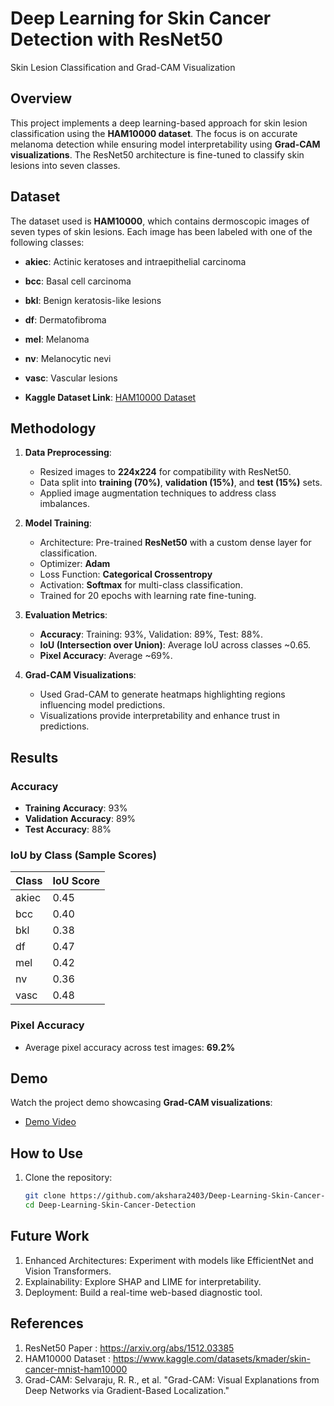# Deep Learning for Skin Cancer Detection with ResNet50
Skin Lesion Classification and Grad-CAM Visualization
## Overview
This project implements a deep learning-based approach for skin lesion classification using the **HAM10000 dataset**. The focus is on accurate melanoma detection while ensuring model interpretability using **Grad-CAM visualizations**. The ResNet50 architecture is fine-tuned to classify skin lesions into seven classes.


## Dataset
The dataset used is **HAM10000**, which contains dermoscopic images of seven types of skin lesions. Each image has been labeled with one of the following classes:
- **akiec**: Actinic keratoses and intraepithelial carcinoma
- **bcc**: Basal cell carcinoma
- **bkl**: Benign keratosis-like lesions
- **df**: Dermatofibroma
- **mel**: Melanoma
- **nv**: Melanocytic nevi
- **vasc**: Vascular lesions

- **Kaggle Dataset Link**: [HAM10000 Dataset](https://www.kaggle.com/kmader/skin-cancer-mnist-ham10000)

## Methodology
1. **Data Preprocessing**:
   - Resized images to **224x224** for compatibility with ResNet50.
   - Data split into **training (70%)**, **validation (15%)**, and **test (15%)** sets.
   - Applied image augmentation techniques to address class imbalances.

2. **Model Training**:
   - Architecture: Pre-trained **ResNet50** with a custom dense layer for classification.
   - Optimizer: **Adam**
   - Loss Function: **Categorical Crossentropy**
   - Activation: **Softmax** for multi-class classification.
   - Trained for 20 epochs with learning rate fine-tuning.

3. **Evaluation Metrics**:
   - **Accuracy**: Training: 93%, Validation: 89%, Test: 88%.
   - **IoU (Intersection over Union)**: Average IoU across classes ~0.65.
   - **Pixel Accuracy**: Average ~69%.

4. **Grad-CAM Visualizations**:
   - Used Grad-CAM to generate heatmaps highlighting regions influencing model predictions.
   - Visualizations provide interpretability and enhance trust in predictions.

## Results
### Accuracy
- **Training Accuracy**: 93%
- **Validation Accuracy**: 89%
- **Test Accuracy**: 88%

### IoU by Class (Sample Scores)
| Class | IoU Score |
|-------|-----------|
| akiec | 0.45      |
| bcc   | 0.40      |
| bkl   | 0.38      |
| df    | 0.47      |
| mel   | 0.42      |
| nv    | 0.36      |
| vasc  | 0.48      |

### Pixel Accuracy
- Average pixel accuracy across test images: **69.2%**

## Demo
Watch the project demo showcasing **Grad-CAM visualizations**:
- [Demo Video](video3729364563.mp4)

## How to Use
1. Clone the repository:
   ```bash
   git clone https://github.com/akshara2403/Deep-Learning-Skin-Cancer-Detection.git
   cd Deep-Learning-Skin-Cancer-Detection
## Future Work
1. Enhanced Architectures: Experiment with models like EfficientNet and Vision Transformers.
2. Explainability: Explore SHAP and LIME for interpretability.
3. Deployment: Build a real-time web-based diagnostic tool.

## References
1. ResNet50 Paper : https://arxiv.org/abs/1512.03385
2. HAM10000 Dataset : https://www.kaggle.com/datasets/kmader/skin-cancer-mnist-ham10000
3. Grad-CAM: Selvaraju, R. R., et al. "Grad-CAM: Visual Explanations from Deep Networks via Gradient-Based Localization."
